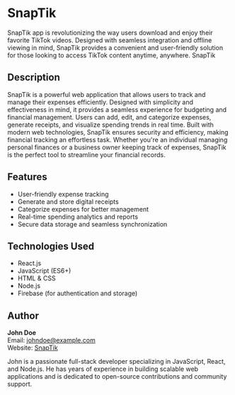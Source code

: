 # SnapTik
SnapTik app is revolutionizing the way users download and enjoy their favorite TikTok videos. Designed with seamless integration and offline viewing in mind, SnapTik provides a convenient and user-friendly solution for those looking to access TikTok content anytime, anywhere.
 SnapTik

## Description
SnapTik is a powerful web application that allows users to track and manage their expenses efficiently. Designed with simplicity and effectiveness in mind, it provides a seamless experience for budgeting and financial management. Users can add, edit, and categorize expenses, generate receipts, and visualize spending trends in real time. Built with modern web technologies, SnapTik ensures security and efficiency, making financial tracking an effortless task. Whether you're an individual managing personal finances or a business owner keeping track of expenses, SnapTik is the perfect tool to streamline your financial records.

## Features
- User-friendly expense tracking
- Generate and store digital receipts
- Categorize expenses for better management
- Real-time spending analytics and reports
- Secure data storage and seamless synchronization

## Technologies Used
- React.js
- JavaScript (ES6+)
- HTML & CSS
- Node.js
- Firebase (for authentication and storage)

## Author
**John Doe**  
Email: johndoe@example.com  
Website: [SnapTik](https://wwwsnaptik.com)

John is a passionate full-stack developer specializing in JavaScript, React, and Node.js. He has years of experience in building scalable web applications and is dedicated to open-source contributions and community support.
